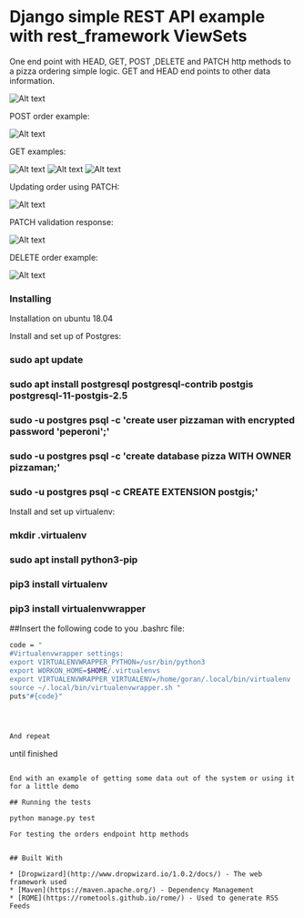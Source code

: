# Django simple REST API example with rest_framework ViewSets

One end point with HEAD, GET, POST ,DELETE and PATCH http methods to a pizza ordering simple logic.
GET and HEAD end points to other data information.

![Alt text](test_images/api_root.png?raw=true "API root")

POST order example:

![Alt text](test_images/order_pizza_berlin.png?raw=true "Example off order creation")

GET examples:

![Alt text](test_images/order_list.png?raw=true "list orders through GET")
![Alt text](test_images/get_order.png?raw=true "get  order through GET")
![Alt text](test_images/filter_order.png?raw=true "filter orders through GET")

Updating order using PATCH:

![Alt text](test_images/update_order_patch.png?raw=true "orders PATCH")

PATCH validation response:

![Alt text](test_images/change_status.png?raw=true "validation in PATCH update")

DELETE order example:

![Alt text](test_images/order_delete.png?raw=true "validation in PATCH update")

### Installing

Installation on ubuntu 18.04

Install and set up of Postgres:

### sudo apt update
### sudo apt install postgresql postgresql-contrib postgis postgresql-11-postgis-2.5
### sudo -u postgres psql -c 'create user pizzaman with encrypted password 'peperoni';'
### sudo -u postgres psql -c 'create database pizza WITH OWNER pizzaman;'
### sudo -u postgres psql -c CREATE EXTENSION postgis;'


Install and set up virtualenv:
### mkdir .virtualenv
### sudo apt install python3-pip
### pip3 install virtualenv
### pip3 install virtualenvwrapper
##Insert the following code to you .bashrc file:
``` bash
code = "
#Virtualenvwrapper settings:
export VIRTUALENVWRAPPER_PYTHON=/usr/bin/python3
export WORKON_HOME=$HOME/.virtualenvs
export VIRTUALENVWRAPPER_VIRTUALENV=/home/goran/.local/bin/virtualenv
source ~/.local/bin/virtualenvwrapper.sh "
puts"#{code}"




And repeat

```
until finished
```

End with an example of getting some data out of the system or using it for a little demo

## Running the tests

python manage.py test

For testing the orders endpoint http methods


## Built With

* [Dropwizard](http://www.dropwizard.io/1.0.2/docs/) - The web framework used
* [Maven](https://maven.apache.org/) - Dependency Management
* [ROME](https://rometools.github.io/rome/) - Used to generate RSS Feeds


